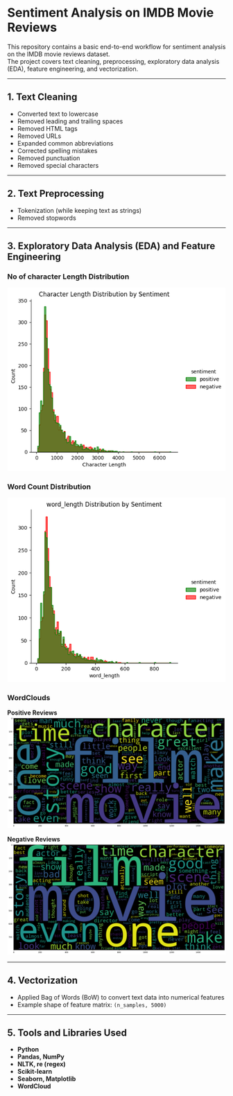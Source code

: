 # Sentiment Analysis on IMDB Movie Reviews

This repository contains a basic end-to-end workflow for sentiment analysis on the IMDB movie reviews dataset.  
The project covers text cleaning, preprocessing, exploratory data analysis (EDA), feature engineering, and vectorization.

---

## 1. Text Cleaning
- Converted text to lowercase  
- Removed leading and trailing spaces  
- Removed HTML tags  
- Removed URLs  
- Expanded common abbreviations  
- Corrected spelling mistakes  
- Removed punctuation  
- Removed special characters  

---

## 2. Text Preprocessing
- Tokenization (while keeping text as strings)  
- Removed stopwords  

---

## 3. Exploratory Data Analysis (EDA) and Feature Engineering

###  No of character Length Distribution
![Review Length Distribution](images/char_length.png)

### Word Count Distribution
![Word Count Distribution](images/word_length.png)



### WordClouds
**Positive Reviews**
![Positive WordCloud](images/wordcloud_positive.png)

**Negative Reviews**
![Negative WordCloud](images/wordcloud_negative.png)

---

## 4. Vectorization
- Applied Bag of Words (BoW) to convert text data into numerical features  
- Example shape of feature matrix: `(n_samples, 5000)`  

---

## 5. Tools and Libraries Used
- **Python**  
- **Pandas, NumPy**  
- **NLTK, re (regex)**  
- **Scikit-learn**  
- **Seaborn, Matplotlib**  
- **WordCloud**  


